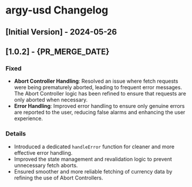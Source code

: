 # argy-usd Changelog

## [Initial Version] - 2024-05-26

## [1.0.2] - {PR_MERGE_DATE}

### Fixed

- **Abort Controller Handling**: Resolved an issue where fetch requests were being prematurely aborted, leading to frequent error messages. The Abort Controller logic has been refined to ensure that requests are only aborted when necessary.
- **Error Handling**: Improved error handling to ensure only genuine errors are reported to the user, reducing false alarms and enhancing the user experience.

### Details

- Introduced a dedicated `handleError` function for cleaner and more effective error handling.
- Improved the state management and revalidation logic to prevent unnecessary fetch aborts.
- Ensured smoother and more reliable fetching of currency data by refining the use of Abort Controllers.
